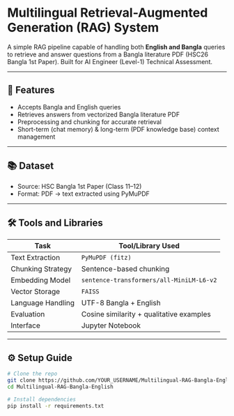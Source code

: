 # Multilingual Retrieval-Augmented Generation (RAG) System

A simple RAG pipeline capable of handling both **English and Bangla** queries to retrieve and answer questions from a Bangla literature PDF (HSC26 Bangla 1st Paper). Built for AI Engineer (Level-1) Technical Assessment.

---
## 🚀 Features
- Accepts Bangla and English queries
- Retrieves answers from vectorized Bangla literature PDF
- Preprocessing and chunking for accurate retrieval
- Short-term (chat memory) & long-term (PDF knowledge base) context management
---

## 📚 Dataset
- Source: HSC Bangla 1st Paper (Class 11–12)
- Format: PDF → text extracted using PyMuPDF
---

## 🛠️ Tools and Libraries

| Task                    | Tool/Library Used             |
|-------------------------|-------------------------------|
| Text Extraction         | `PyMuPDF (fitz)`              |
| Chunking Strategy       | Sentence-based chunking       |
| Embedding Model         | `sentence-transformers/all-MiniLM-L6-v2` |
| Vector Storage          | `FAISS`                       |
| Language Handling       | UTF-8 Bangla + English        |
| Evaluation              | Cosine similarity + qualitative examples |
| Interface               | Jupyter Notebook              |

---

## ⚙️ Setup Guide

```bash
# Clone the repo
git clone https://github.com/YOUR_USERNAME/Multilingual-RAG-Bangla-English.git
cd Multilingual-RAG-Bangla-English

# Install dependencies
pip install -r requirements.txt


